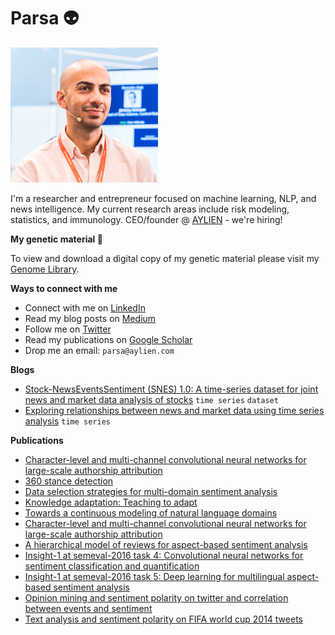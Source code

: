 # Parsa 👽

![img](./avatar.jpg)

I'm a researcher and entrepreneur focused on machine learning, NLP, and news intelligence. My current research areas include risk modeling, statistics, and immunology. CEO/founder @ [AYLIEN](https://aylien.com) - we're hiring!

**My genetic material 🧬**

To view and download a digital copy of my genetic material please visit my [Genome Library](https://github.com/parsaghaffari/genome).

**Ways to connect with me**

- Connect with me on [LinkedIn](https://www.linkedin.com/in/parsa-ghaffari-a7300a24/)
- Read my blog posts on [Medium](https://blog.parsabg.com)
- Follow me on [Twitter](https://twitter.com/parsaghaffari)
- Read my publications on [Google Scholar](https://scholar.google.com/citations?user=eQEHcQ0AAAAJ&hl=en)
- Drop me an email: `parsa@aylien.com`

**Blogs**

- [Stock-NewsEventsSentiment (SNES) 1.0: A time-series dataset for joint news and market data analysis of stocks](https://medium.com/@parsaghaffari/stock-newseventssentiment-snes-1-0-a92c8748b2c3) `time series` `dataset`
- [Exploring relationships between news and market data using time series analysis](https://medium.com/@parsaghaffari/exploring-relationships-between-news-and-market-data-using-time-series-analysis-8a46b443841d) `time series`

**Publications**

- [Character-level and multi-channel convolutional neural networks for large-scale authorship attribution](https://arxiv.org/abs/1609.06686)
- [360 stance detection](https://aclanthology.org/N18-5007/)
- [Data selection strategies for multi-domain sentiment analysis](https://arxiv.org/abs/1702.02426)
- [Knowledge adaptation: Teaching to adapt](https://arxiv.org/abs/1702.02052)
- [Towards a continuous modeling of natural language domains](https://arxiv.org/abs/1610.09158)
- [Character-level and multi-channel convolutional neural networks for large-scale authorship attribution](https://arxiv.org/abs/1609.06686)
- [A hierarchical model of reviews for aspect-based sentiment analysis](https://arxiv.org/abs/1609.02745)
- [Insight-1 at semeval-2016 task 4: Convolutional neural networks for sentiment classification and quantification](https://arxiv.org/abs/1609.02746)
- [Insight-1 at semeval-2016 task 5: Deep learning for multilingual aspect-based sentiment analysis](https://arxiv.org/abs/1609.02748)
- [Opinion mining and sentiment polarity on twitter and correlation between events and sentiment](https://ieeexplore.ieee.org/abstract/document/7474355/)
- [Text analysis and sentiment polarity on FIFA world cup 2014 tweets](http://www.johnbreslin.org/files/publications/20150810_lssa2015.pdf)
